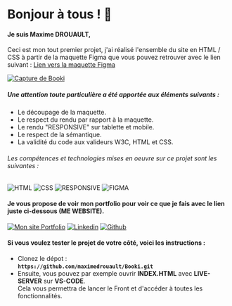 # Bonjour à tous ! 👋

#### Je suis Maxime DROUAULT,
Ceci est mon tout premier projet, j'ai réalisé l'ensemble du site en HTML / CSS à partir de la maquette Figma que vous pouvez retrouver avec le lien suivant : <a href='https://www.figma.com/file/yA7MRETzb30A4r6NUJKFjl/Maquettes-Booki-(desktop%2C-mobile%2C-tablette)?type=design&node-id=3%3A0&t=OXWj7ieXDza8HSvD-1' target="_blank">Lien vers la maquette Figma</a>

<a href="https://maximedrouault.github.io/Booki/" target="_blank">
  <img src="https://maximedrouault.vercel.app/img/booki.jpg" alt="Capture de Booki" />
</a>

##### Une attention toute particulière a été apportée aux éléments suivants :
- Le découpage de la maquette.
- Le respect du rendu par rapport à la maquette.
- Le rendu "RESPONSIVE" sur tablette et mobile.
- Le respect de la sémantique.
- La validité du code aux valideurs W3C, HTML et CSS.

###### Les compétences et technologies mises en oeuvre sur ce projet sont les suivantes :

![HTML](https://img.shields.io/badge/HTML-%23FFac45.svg?&style=for-the-badge&logo=html5&logoColor=white&color=orange)
![CSS](https://img.shields.io/badge/CSS-%23FFac45.svg?&style=for-the-badge&logo=css3&logoColor=white&color=blue)
![RESPONSIVE](https://img.shields.io/badge/RESPONSIVE-18A303?&style=for-the-badge&logo=RESPONSIVE&logoColor=white&color=18A303)
![FIGMA](https://img.shields.io/badge/Figma-F24E1E?style=for-the-badge&logo=figma&logoColor=white)

#### Je vous propose de voir mon portfolio pour voir ce que je fais avec le lien juste ci-dessous (ME WEBSITE).

<a href='https://maximedrouault.vercel.app/' target="_blank"><img alt='Mon site Portfolio' src='https://img.shields.io/badge/website-000000?style=for-the-badge&logo=About.me&logoColor=white'/></a>
<a href='https://www.linkedin.com/in/maximedrouault/' target="_blank"><img alt='Linkedin' src='https://img.shields.io/badge/linkedin-%230077B5.svg?style=for-the-badge&logo=linkedin&logoColor=white'/></a>
<a href='https://github.com/maximedrouault' target="_blank"><img alt='Github' src='https://img.shields.io/badge/GitHub-100000?style=for-the-badge&logo=github&logoColor=white'/></a>

#### Si vous voulez tester le projet de votre côté, voici les instructions :<br>
- Clonez le dépot :<br>
**`https://github.com/maximedrouault/Booki.git`**
- Ensuite, vous pouvez par exemple ouvrir **INDEX.HTML** avec **LIVE-SERVER** sur **VS-CODE**.<br>
Cela vous permettra de lancer le Front et d'accéder à toutes les fonctionnalités.

